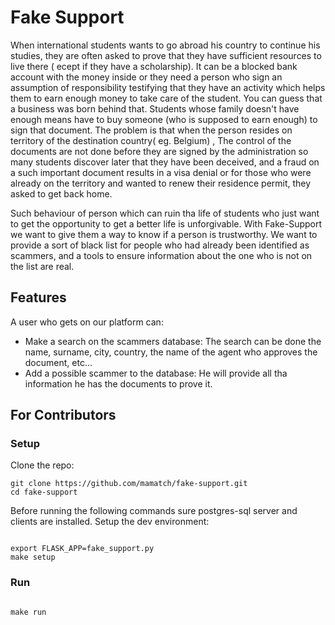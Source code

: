 # Fake Support

When international students wants to go abroad his country to continue his studies,
they are often asked to prove that they have sufficient resources to live there (
ecept if they have a scholarship). It can be a blocked bank account with the money inside
or they need a person who sign an assumption of responsibility testifying that they have an activity
which helps them to earn enough money to take care of the student. You can guess that a business was born
behind that. Students whose family doesn't have enough means have to buy someone (who is supposed to earn enough)
to sign that document. The problem is that when the person resides on territory of the destination country( eg. Belgium)
,
The control of the documents are not done before they are signed by the administration so many students discover later
that they have been deceived, and a fraud on a such important document results in a visa denial or for those
who were already on the territory and wanted to renew their residence permit, they asked to get back home.

Such behaviour of person which can ruin tha life of students who just want to get the opportunity to get a better life
is unforgivable. With Fake-Support we want to give them a way to know if a person is trustworthy. We want to provide a
sort of black list for people who had already been identified as scammers, and a tools to ensure information about the
one who is not on the list are real.

## Features

A user who gets on our platform can:

- Make a search on the scammers database: The search can be done the name, surname, city, country, the name of
  the agent who approves the document, etc...
- Add a possible scammer to the database: He will provide all tha information he has the documents to prove it.

## For Contributors

### Setup

Clone the repo:

```
git clone https://github.com/mamatch/fake-support.git
cd fake-support
```

Before running the following commands sure postgres-sql server and clients are installed.
Setup the dev environment:

```

export FLASK_APP=fake_support.py
make setup

```

### Run

```

make run

```


